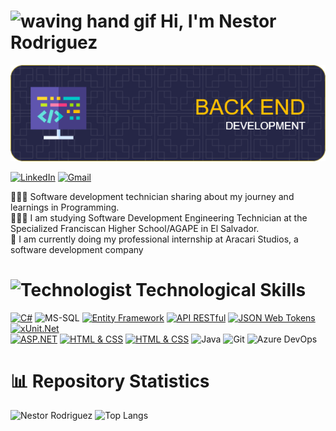  # <img src="https://user-images.githubusercontent.com/72663882/171687151-bb31c996-c9d2-49c8-b593-734946893b23.gif" alt="waving hand gif" aria-hidden="true" width="40" />   Hi, I'm Nestor Rodriguez

![Banner](Banner-2.png)

[![LinkedIn](https://img.shields.io/badge/LinkedIn-%230077B5.svg?style=for-the-badge&logo=linkedin&logoColor=white)](https://www.linkedin.com/in/nestor-adonay-rodriguez-alberto/)
[![Gmail](https://img.shields.io/badge/Gmail-FF0000.svg?style=for-the-badge&logo=gmail&logoColor=white)](mailto:Nestor.Adonay.Rodriguez.Alberto@gmail.com)

👩🏻‍💻 Software development technician sharing about my journey and learnings in Programming.                                          
👩🏻‍🎓 I am studying Software Development Engineering Technician at the Specialized Franciscan Higher School/AGAPE in El Salvador.                                      
💭 I am currently doing my professional internship at Aracari Studios, a software development company                                            
# <img src="https://raw.githubusercontent.com/Tarikul-Islam-Anik/Animated-Fluent-Emojis/master/Emojis/People/Technologist.png" alt="Technologist" width="30" height="30" /> Technological Skills
[![C#](https://img.shields.io/badge/C%23-512BD4.svg?style=for-the-badge&logo=csharp&logoColor=white)](https://docs.microsoft.com/en-us/dotnet/csharp/) 
![MS-SQL](https://img.shields.io/badge/MS--SQL-CC2927.svg?style=for-the-badge&logo=microsoftsqlserver&logoColor=white)
[![Entity Framework](https://img.shields.io/badge/Entity%20Framework-512BD4.svg?style=for-the-badge&logo=dotnet&logoColor=white)](https://docs.microsoft.com/en-us/ef/)
[![API RESTful](https://img.shields.io/badge/API%20RESTful-512BD4.svg?style=for-the-badge&logo=dotnet&logoColor=white)](https://dotnet.microsoft.com/apps/aspnet)
[![JSON Web Tokens](https://img.shields.io/badge/JSON%20Web%20Tokens-808080.svg?style=for-the-badge&logo=jsonwebtokens&logoColor=white)](https://jwt.io/)
[![xUnit.Net](https://img.shields.io/badge/xUnit.Net-2C3E50.svg?style=for-the-badge&labelColor=white)](https://xunit.net/)                                                                                       
[![ASP.NET](https://img.shields.io/badge/ASP.NET-512BD4.svg?style=for-the-badge&logo=dotnet&logoColor=white)](https://dotnet.microsoft.com/apps/aspnet)
[![HTML & CSS](https://img.shields.io/badge/HTML-%23E44D26.svg?style=for-the-badge&logo=html5&logoColor=white)](https://developer.mozilla.org/en-US/docs/Web/HTML) [![HTML & CSS](https://img.shields.io/badge/CSS-%231572B6.svg?style=for-the-badge&logo=css3&logoColor=white)](https://developer.mozilla.org/en-US/docs/Web/CSS)
![Java](https://img.shields.io/badge/java-%23ED8B00.svg?style=for-the-badge&logo=openjdk&logoColor=white)
![Git](https://img.shields.io/badge/Git-F05032.svg?style=for-the-badge&logo=git&logoColor=white)
![Azure DevOps](https://img.shields.io/badge/Azure%20DevOps-0078D7.svg?style=for-the-badge&logo=azuredevops&logoColor=white)

# 📊 Repository Statistics
![Nestor Rodriguez](https://github-readme-stats.vercel.app/api?username=Nestor-Adonay-Rodriguez-Alberto&show_icons=true&theme=dark) ![Top Langs](https://github-readme-stats.vercel.app/api/top-langs/?username=Nestor-Adonay-Rodriguez-Alberto&layout=compact&theme=dark) 


